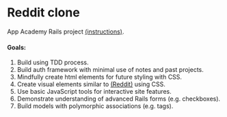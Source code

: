 # Reddit clone

App Academy Rails project [(instructions)](https://open.appacademy.io/learn/full-stack-online/rails/redditclone).



#### Goals:
1. Build using TDD process.
1. Build auth framework with minimal use of notes and past projects.
1. Mindfully create html elements for future styling with CSS.
1. Create visual elements similar to [(Reddit)](https://www.reddit.com/) using CSS.
1. Use basic JavaScript tools for interactive site features.
1. Demonstrate understanding of advanced Rails forms (e.g. checkboxes).
1. Build models with polymorphic associations (e.g. tags).
